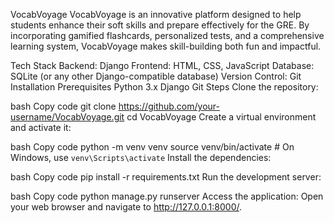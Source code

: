 VocabVoyage
VocabVoyage is an innovative platform designed to help students enhance their soft skills and prepare effectively for the GRE. By incorporating gamified flashcards, personalized tests, and a comprehensive learning system, VocabVoyage makes skill-building both fun and impactful.

Tech Stack
Backend: Django
Frontend: HTML, CSS, JavaScript
Database: SQLite (or any other Django-compatible database)
Version Control: Git
Installation
Prerequisites
Python 3.x
Django
Git
Steps
Clone the repository:

bash
Copy code
git clone https://github.com/your-username/VocabVoyage.git
cd VocabVoyage
Create a virtual environment and activate it:

bash
Copy code
python -m venv venv
source venv/bin/activate  # On Windows, use `venv\Scripts\activate`
Install the dependencies:

bash
Copy code
pip install -r requirements.txt
Run the development server:

bash
Copy code
python manage.py runserver
Access the application:
Open your web browser and navigate to http://127.0.0.1:8000/.
